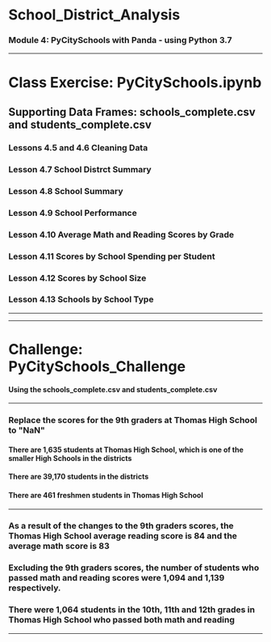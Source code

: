 # School_District_Analysis
### Module 4: PyCitySchools with Panda - using Python 3.7
---
# Class Exercise: PyCitySchools.ipynb
## Supporting Data Frames: schools_complete.csv and students_complete.csv
### Lessons 4.5 and 4.6 Cleaning Data
### Lesson 4.7 School Distrct Summary
### Lesson 4.8 School Summary
### Lesson 4.9 School Performance
### Lesson 4.10 Average Math and Reading Scores by Grade
### Lesson 4.11 Scores by School Spending per Student
### Lesson 4.12 Scores by School Size
### Lesson 4.13 Schools by School Type
---
---
# Challenge: PyCitySchools_Challenge
#### Using the schools_complete.csv and students_complete.csv
---
### Replace the scores for the 9th graders at Thomas High School to "NaN"
#### There are 1,635 students at Thomas High School, which is one of the smaller High Schools in the districts
#### There are 39,170 students in the districts 
#### There are 461 freshmen students in Thomas High School
---
### As a result of the changes to the 9th graders scores, the Thomas High School average reading score is 84 and the average math score is 83
### Excluding the 9th graders scores, the number of students who passed math and reading scores were 1,094 and 1,139 respectively.
### There were 1,064 students in the 10th, 11th and 12th grades in Thomas High School who passed both math and reading
---





